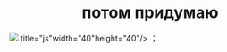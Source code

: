 <div id="header" align="center">
  <h1>потом придумаю</h1>
</div>

<img src="https://cdn.jsdelivr.net/gh/devicons/devicon@latest/icons/cplusplus/cplusplus-original.svg" />
title="js"width="40"height="40"/>&nbsp；
